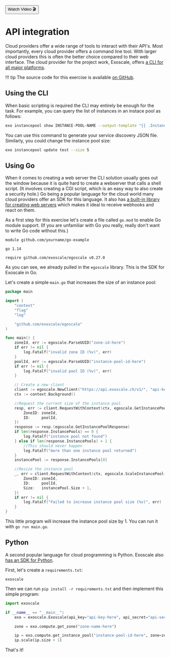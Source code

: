 <div class="download">
<a href="#"><button>Watch Video 🎬</button></a>
</div>

<h1>API integration</h1>

Cloud providers offer a wide range of tools to interact with their API's. Most importantly, every cloud provider offers a command line tool. With larger cloud providers this is often the better choice compared to their web interface. The cloud provider for the project work, Exoscale, offers [a CLI for all major platforms](https://community.exoscale.com/documentation/tools/exoscale-command-line-interface/).

!!! tip
    The source code for this exercise is available [on GitHub](https://github.com/FH-Cloud-Computing/exercise-6).

## Using the CLI

When basic scripting is required the CLI may entirely be enough for the task. For example, you can query the list of instances in an instace pool as follows:

```bash
exo instancepool show INSTANCE-POOL-NAME --output-template "{{ .Instances }}" --output-format json
```

You can use this command to generate your service discovery JSON file. Similarly, you could change the instance pool size:

```bash
exo instancepool update test --size 5
```

## Using Go

When it comes to creating a web server the CLI solution usually goes out the window because it is quite hard to create a webserver that calls a shell script. (It involves creating a CGI script, which is an easy way to also create a security hole.) Go being a popular language for the cloud world many cloud providers offer an SDK for this language. It also has [a built-in library for creating web servers](https://gobyexample.com/http-servers) which makes it ideal to receive webhooks and react on them. 

As a first step for this exercise let's create a file called `go.mod` to enable Go module support. (If you are unfamiliar with Go you really, really don't want to write Go code without this.)

```
module github.com/yourname/go-example

go 1.14

require github.com/exoscale/egoscale v0.27.0
```

As you can see, we already pulled in the `egoscale` library. This is the SDK for Exoscale in Go.

Let's create a simple `main.go` that increases the size of an instance pool:

```go
package main

import (
	"context"
	"flag"
	"log"

	"github.com/exoscale/egoscale"
)

func main() {
	zoneId, err := egoscale.ParseUUID("zone-id-here")
	if err != nil {
		log.Fatalf("invalid zone ID (%v)", err)
	}
	poolId, err := egoscale.ParseUUID("instance-pool-id-here")
	if err != nil {
		log.Fatalf("invalid pool ID (%v)", err)
	}

    // Create a new client
	client := egoscale.NewClient("https://api.exoscale.ch/v1/", "api-key-here", "secret-here")
	ctx := context.Background()

    //Request the current size of the instance pool
	resp, err := client.RequestWithContext(ctx, egoscale.GetInstancePool{
		ZoneID: zoneId,
		ID:     poolId,
	})
	response := resp.(egoscale.GetInstancePoolResponse)
	if len(response.InstancePools) == 0 {
		log.Fatalf("instance pool not found")
	} else if len(response.InstancePools) > 1 {
		//This should never happen
		log.Fatalf("more than one instance pool returned")
	}
	instancePool := response.InstancePools[0]

    //Resize the instance pool
	_, err = client.RequestWithContext(ctx, egoscale.ScaleInstancePool{
		ZoneID: zoneId,
		ID:     poolId,
		Size:   instancePool.Size + 1,
	})
	if err != nil {
		log.Fatalf("Failed to increase instance pool size (%v)", err)
	}
}
```

This little program will increase the instance pool size by 1. You can run it with `go run main.go`.

## Python

A second popular language for cloud programming is Python. Exoscale also [has an SDK for Python](https://exoscale.github.io/python-exoscale/).

First, let's create a `requirements.txt`:

```
exoscale
```

Then we can run `pip install -r requirements.txt` and then implement this simple program:

```python
import exoscale

if __name__ == "__main__":
    exo = exoscale.Exoscale(api_key="api-key-here", api_secret="api-secret-here", config_file="")

    zone = exo.compute.get_zone("zone-name-here")

    ip = exo.compute.get_instance_pool("instance-pool-id-here", zone=zone)
    ip.scale(ip.size + 1)
```

That's it!